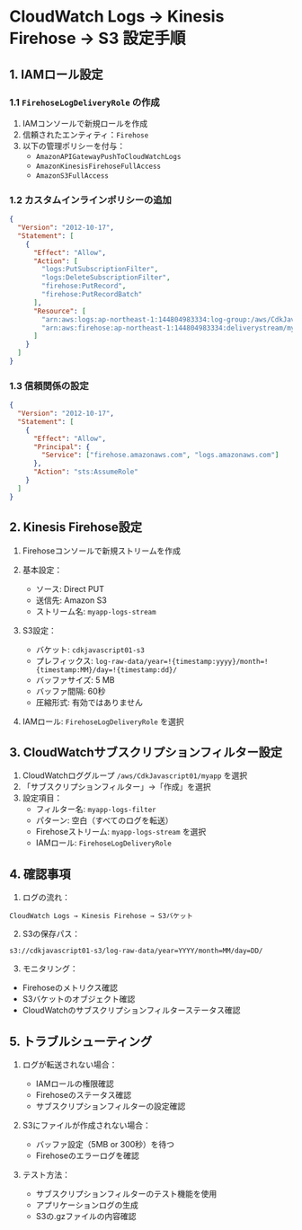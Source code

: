 # CloudWatch Logs → Kinesis Firehose → S3 設定手順

## 1. IAMロール設定

### 1.1 `FirehoseLogDeliveryRole` の作成
1. IAMコンソールで新規ロールを作成
2. 信頼されたエンティティ：`Firehose`
3. 以下の管理ポリシーを付与：
   - `AmazonAPIGatewayPushToCloudWatchLogs`
   - `AmazonKinesisFirehoseFullAccess`
   - `AmazonS3FullAccess`

### 1.2 カスタムインラインポリシーの追加
```json
{
  "Version": "2012-10-17",
  "Statement": [
    {
      "Effect": "Allow",
      "Action": [
        "logs:PutSubscriptionFilter",
        "logs:DeleteSubscriptionFilter",
        "firehose:PutRecord",
        "firehose:PutRecordBatch"
      ],
      "Resource": [
        "arn:aws:logs:ap-northeast-1:144804983334:log-group:/aws/CdkJavascript01/myapp:*",
        "arn:aws:firehose:ap-northeast-1:144804983334:deliverystream/myapp-logs-stream"
      ]
    }
  ]
}
```

### 1.3 信頼関係の設定
```json
{
  "Version": "2012-10-17",
  "Statement": [
    {
      "Effect": "Allow",
      "Principal": {
        "Service": ["firehose.amazonaws.com", "logs.amazonaws.com"]
      },
      "Action": "sts:AssumeRole"
    }
  ]
}
```

## 2. Kinesis Firehose設定

1. Firehoseコンソールで新規ストリームを作成
2. 基本設定：
   - ソース: Direct PUT
   - 送信先: Amazon S3
   - ストリーム名: `myapp-logs-stream`

3. S3設定：
   - バケット: `cdkjavascript01-s3`
   - プレフィックス: `log-raw-data/year=!{timestamp:yyyy}/month=!{timestamp:MM}/day=!{timestamp:dd}/`
   - バッファサイズ: 5 MB
   - バッファ間隔: 60秒
   - 圧縮形式: 有効ではありません

4. IAMロール: `FirehoseLogDeliveryRole` を選択

## 3. CloudWatchサブスクリプションフィルター設定

1. CloudWatchロググループ `/aws/CdkJavascript01/myapp` を選択
2. 「サブスクリプションフィルター」→「作成」を選択
3. 設定項目：
   - フィルター名: `myapp-logs-filter`
   - パターン: 空白（すべてのログを転送）
   - Firehoseストリーム: `myapp-logs-stream` を選択
   - IAMロール: `FirehoseLogDeliveryRole`

## 4. 確認事項

1. ログの流れ：
```
CloudWatch Logs → Kinesis Firehose → S3バケット
```

2. S3の保存パス：
```
s3://cdkjavascript01-s3/log-raw-data/year=YYYY/month=MM/day=DD/
```

3. モニタリング：
- Firehoseのメトリクス確認
- S3バケットのオブジェクト確認
- CloudWatchのサブスクリプションフィルターステータス確認

## 5. トラブルシューティング

1. ログが転送されない場合：
   - IAMロールの権限確認
   - Firehoseのステータス確認
   - サブスクリプションフィルターの設定確認

2. S3にファイルが作成されない場合：
   - バッファ設定（5MB or 300秒）を待つ
   - Firehoseのエラーログを確認

3. テスト方法：
   - サブスクリプションフィルターのテスト機能を使用
   - アプリケーションログの生成
   - S3の.gzファイルの内容確認